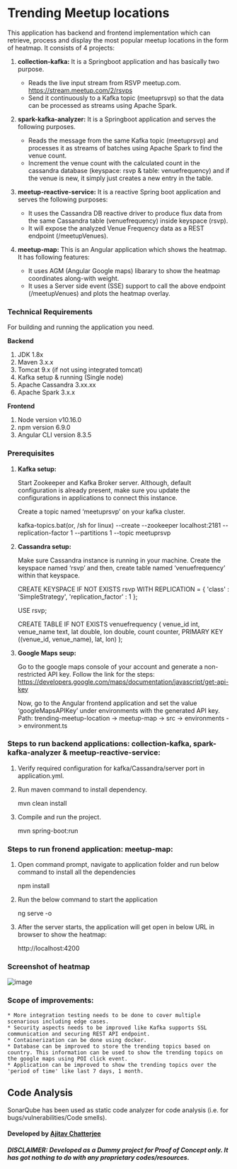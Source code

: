 # Trending Meetup locations
This application has backend and frontend implementation which can retrieve, process and display the most popular meetup locations in the form of heatmap. It consists of 4 projects:

1. **collection-kafka:** It is a Springboot application and has basically two purpose.
	* Reads the live input stream from RSVP meetup.com. 
	https://stream.meetup.com/2/rsvps
	* Send it continuously to a Kafka topic (meetuprsvp) so that the data can be processed as streams using Apache Spark.
	
2. **spark-kafka-analyzer:** It is a Springboot application and serves the following purposes.
	* Reads the message from the same Kafka topic (meetuprsvp) and processes it as streams of batches using Apache Spark to find the venue count.
	* Increment the venue count with the calculated count in the cassandra database (keyspace: rsvp & table: venuefrequency) and if the venue is new, it simply just creates a new entry in the table.
	
3. **meetup-reactive-service:** It is a reactive Spring boot application and serves the following purposes:
	* It uses the Cassandra DB reactive driver to produce flux data from the same Cassandra table (venuefrequency) inside keyspace (rsvp).
	* It will expose the analyzed Venue Frequency data as a REST endpoint (/meetupVenues).
	
4. **meetup-map:** This is an Angular application which shows the heatmap. It has following features:
	* It uses AGM (Angular Google maps) libarary to show the heatmap coordinates along-with weight.
	* It uses a Server side event (SSE) support to call the above endpoint (/meetupVenues) and plots the heatmap overlay.

### Technical Requirements
For building and running the application you need.

**Backend**
1. JDK 1.8x
2. Maven 3.x.x
3. Tomcat 9.x (if not using integrated tomcat)
4. Kafka setup & running (Single node)
5. Apache Cassandra 3.xx.xx
6. Apache Spark 3.x.x


**Frontend**
1. Node version v10.16.0
2. npm version 6.9.0
3. Angular CLI version 8.3.5

### Prerequisites

1. **Kafka setup:**

	Start Zookeeper and Kafka Broker server. Although, default configuration is already present, make sure you update the configurations in applications to connect this instance.
	
	Create a topic named ‘meetuprsvp’ on your kafka cluster.

	kafka-topics.bat(or, /sh for linux) --create --zookeeper localhost:2181 --replication-factor 1 --partitions 1 --topic meetuprsvp
	
2. **Cassandra setup:**

	Make sure Cassandra instance is running in your machine. Create the keyspace named ‘rsvp’ and then, create table named ‘venuefrequency’ within that keyspace.
	
	CREATE KEYSPACE IF NOT EXISTS rsvp
		WITH REPLICATION = {
		'class' : 'SimpleStrategy',
		'replication_factor' : 1
	};
	
	USE rsvp;

	CREATE TABLE IF NOT EXISTS venuefrequency (
		venue_id int, 
		venue_name text, 
		lat double, 
		lon double, 
		count counter,
		PRIMARY KEY ((venue_id, venue_name), lat, lon)
	);
	
3. **Google Maps seup:**

	Go to the google maps console of your account and generate a non-restricted API key.
	Follow the link for the steps:
	https://developers.google.com/maps/documentation/javascript/get-api-key
	
	Now, go to the Angular frontend application and set the value ‘googleMapsAPIKey’ under environments with the generated API key.
	Path: trending-meetup-location -> meetup-map -> src -> environments -> environment.ts
	

### Steps to run backend applications: collection-kafka, spark-kafka-analyzer & meetup-reactive-service:
1.  Verify required configuration for kafka/Cassandra/server port in application.yml.

2.	Run maven command to install dependency.
	
	mvn clean install

3.	Compile and run the project.

	mvn spring-boot:run
	
	
### Steps to run fronend application: meetup-map:

1. Open command prompt, navigate to application folder and run below command to install all the dependencies

    npm install

2. Run the below command to start the application

    ng serve -o

3. After the server starts, the application will get open in below URL in browser to show the heatmap:

    http://localhost:4200
    

### Screenshot of heatmap

![image](https://user-images.githubusercontent.com/45230142/88069926-62a65680-cb72-11ea-9b42-3fd81cad3311.png)


### Scope of improvements:

	* More integration testing needs to be done to cover multiple scenarious including edge cases.
	* Security aspects needs to be improved like Kafka supports SSL communication and securing REST API endpoint.
	* Containerization can be done using docker.
	* Database can be improved to store the trending topics based on country. This information can be used to show the trending topics on the google maps using POI click event. 
	* Application can be improved to show the trending topics over the 'period of time' like last 7 days, 1 month. 
	
## Code Analysis
SonarQube has been used as static code analyzer for code analysis (i.e. for bugs/vulnerabilities/Code smells).

#### Developed by [Ajitav Chatterjee](https://github.com/ajitavchatterjee)

##### DISCLAIMER: Developed as a Dummy project for Proof of Concept only. It has got nothing to do with any proprietary codes/resources.
